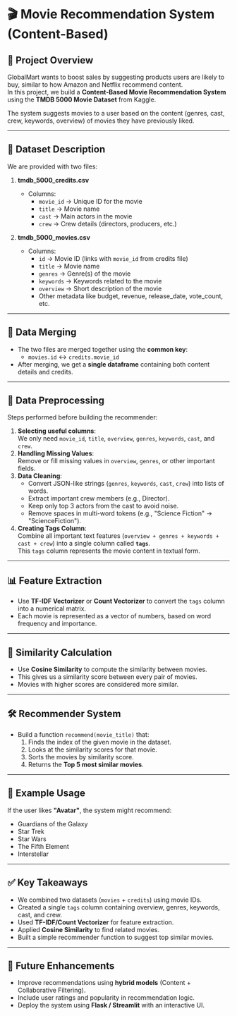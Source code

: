 # 🎬 Movie Recommendation System (Content-Based)

## 📌 Project Overview
GlobalMart wants to boost sales by suggesting products users are likely to buy, similar to how Amazon and Netflix recommend content.  
In this project, we build a **Content-Based Movie Recommendation System** using the **TMDB 5000 Movie Dataset** from Kaggle.  

The system suggests movies to a user based on the content (genres, cast, crew, keywords, overview) of movies they have previously liked.

---

## 📂 Dataset Description
We are provided with two files:

1. **tmdb_5000_credits.csv**  
   - Columns:  
     - `movie_id` → Unique ID for the movie  
     - `title` → Movie name  
     - `cast` → Main actors in the movie  
     - `crew` → Crew details (directors, producers, etc.)  

2. **tmdb_5000_movies.csv**  
   - Columns:  
     - `id` → Movie ID (links with `movie_id` from credits file)  
     - `title` → Movie name  
     - `genres` → Genre(s) of the movie  
     - `keywords` → Keywords related to the movie  
     - `overview` → Short description of the movie  
     - Other metadata like budget, revenue, release_date, vote_count, etc.  

---

## 🔗 Data Merging
- The two files are merged together using the **common key**:  
  - `movies.id` ↔ `credits.movie_id`  
- After merging, we get a **single dataframe** containing both content details and credits.

---

## 🧹 Data Preprocessing
Steps performed before building the recommender:
1. **Selecting useful columns**:  
   We only need `movie_id`, `title`, `overview`, `genres`, `keywords`, `cast`, and `crew`.
2. **Handling Missing Values**:  
   Remove or fill missing values in `overview`, `genres`, or other important fields.
3. **Data Cleaning**:  
   - Convert JSON-like strings (`genres`, `keywords`, `cast`, `crew`) into lists of words.  
   - Extract important crew members (e.g., Director).  
   - Keep only top 3 actors from the cast to avoid noise.  
   - Remove spaces in multi-word tokens (e.g., "Science Fiction" → "ScienceFiction").  
4. **Creating Tags Column**:  
   Combine all important text features (`overview + genres + keywords + cast + crew`) into a single column called **`tags`**.  
   This `tags` column represents the movie content in textual form.

---

## 📊 Feature Extraction
- Use **TF-IDF Vectorizer** or **Count Vectorizer** to convert the `tags` column into a numerical matrix.  
- Each movie is represented as a vector of numbers, based on word frequency and importance.

---

## 📐 Similarity Calculation
- Use **Cosine Similarity** to compute the similarity between movies.  
- This gives us a similarity score between every pair of movies.  
- Movies with higher scores are considered more similar.

---

## 🛠️ Recommender System
- Build a function `recommend(movie_title)` that:  
  1. Finds the index of the given movie in the dataset.  
  2. Looks at the similarity scores for that movie.  
  3. Sorts the movies by similarity score.  
  4. Returns the **Top 5 most similar movies**.

---

## 📌 Example Usage
If the user likes **"Avatar"**, the system might recommend:
- Guardians of the Galaxy  
- Star Trek  
- Star Wars  
- The Fifth Element  
- Interstellar  

---

## ✅ Key Takeaways
- We combined two datasets (`movies` + `credits`) using movie IDs.  
- Created a single `tags` column containing overview, genres, keywords, cast, and crew.  
- Used **TF-IDF/Count Vectorizer** for feature extraction.  
- Applied **Cosine Similarity** to find related movies.  
- Built a simple recommender function to suggest top similar movies.  

---

## 🚀 Future Enhancements
- Improve recommendations using **hybrid models** (Content + Collaborative Filtering).  
- Include user ratings and popularity in recommendation logic.  
- Deploy the system using **Flask / Streamlit** with an interactive UI.
